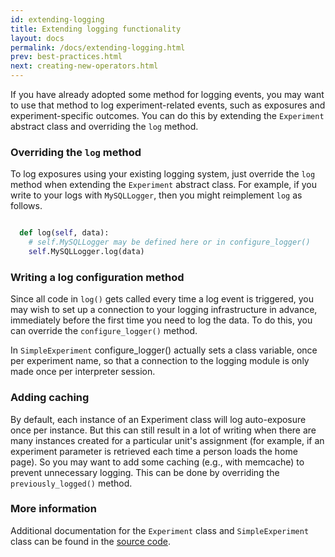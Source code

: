```yaml
---
id: extending-logging
title: Extending logging functionality
layout: docs
permalink: /docs/extending-logging.html
prev: best-practices.html
next: creating-new-operators.html
---
```


If you have already adopted some method for logging events, you may want to use that method to log experiment-related events, such as exposures and experiment-specific outcomes. You can do this by extending the `Experiment` abstract class and overriding the `log` method.

### Overriding the `log` method
To log exposures using your existing logging system, just override the `log`
method when extending the `Experiment` abstract class.
For example, if you write to your logs with `MySQLLogger`, then you might
reimplement `log` as follows.

```python

  def log(self, data):
    # self.MySQLLogger may be defined here or in configure_logger()
    self.MySQLLogger.log(data)

```

### Writing a log configuration method
Since all code in `log()` gets called every time a log event is triggered,
you may wish to set up a connection to your logging infrastructure in advance,
immediately before the first time you need to log the data.
To do this, you can override the `configure_logger()` method.

In `SimpleExperiment` configure_logger() actually sets a class variable, once
per experiment name, so that a connection to the logging module is only made
once per interpreter session.


### Adding caching
By default, each instance of an Experiment class will log auto-exposure once
per instance.  But this can still result in a lot of writing when there are
many instances created for a particular unit's assignment (for example,
  if an experiment parameter is retrieved each time a person loads the home
  page).
So you may want to add some caching (e.g., with memcache) to prevent
unnecessary logging. This can be done by overriding the `previously_logged()`
method.

### More information
Additional documentation for the `Experiment` class and `SimpleExperiment` class
can be found in the [source code](https://github.com/facebook/planout/blob/master/planout/experiment.py).
